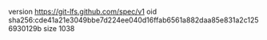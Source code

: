 version https://git-lfs.github.com/spec/v1
oid sha256:cde41a21e3049bbe7d224ee040d16ffab6561a882daa85e831a2c1256930129b
size 1038

